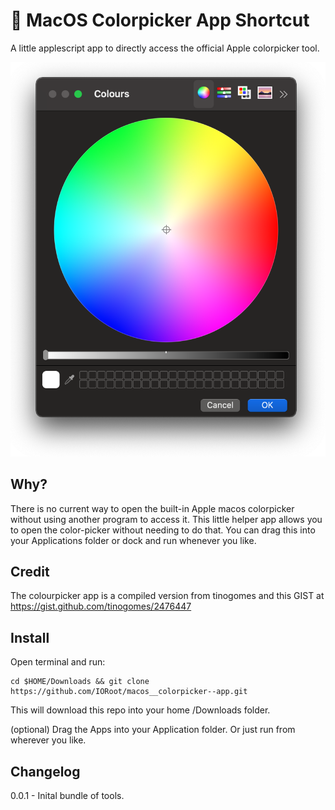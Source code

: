 # 🌈 MacOS Colorpicker App Shortcut

A little applescript app to directly access the official Apple colorpicker tool.

![colorpicker](https://github.com/IORoot/macos__colorpicker--app/blob/79a9a5cfedcdf508e24ee0e9117b3811b1758164/docs/colorpicker.png)


## Why?

There is no current way to open the built-in Apple macos colorpicker without using another program to access it. 
This little helper app allows you to open the color-picker without needing to do that. You can drag this into your Applications folder or dock and run whenever you like.


## Credit

The colourpicker app is a compiled version from tinogomes and this GIST at https://gist.github.com/tinogomes/2476447

## Install

Open terminal and run:
```
cd $HOME/Downloads && git clone https://github.com/IORoot/macos__colorpicker--app.git
```
This will download this repo into your home /Downloads folder.

(optional) Drag the Apps into your Application folder. Or just run from wherever you like.

## Changelog

0.0.1 - Inital bundle of tools.
